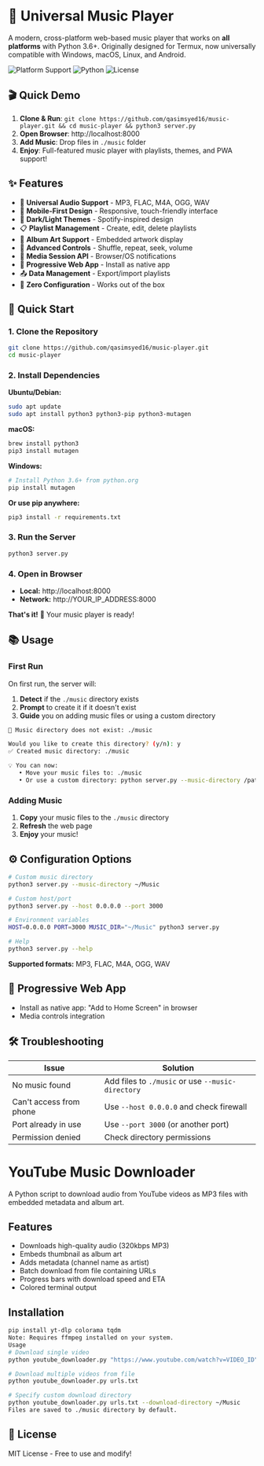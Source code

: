 # 🎵 Universal Music Player

A modern, cross-platform web-based music player that works on **all platforms** with Python 3.6+. Originally designed for Termux, now universally compatible with Windows, macOS, Linux, and Android.

![Platform Support](https://img.shields.io/badge/platform-Windows%20%7C%20macOS%20%7C%20Linux%20%7C%20Android-blue)
![Python](https://img.shields.io/badge/python-3.6%2B-green)
![License](https://img.shields.io/badge/license-MIT-blue)

## 🎬 Quick Demo

1. **Clone & Run**: `git clone https://github.com/qasimsyed16/music-player.git && cd music-player && python3 server.py`
2. **Open Browser**: http://localhost:8000
3. **Add Music**: Drop files in `./music` folder
4. **Enjoy**: Full-featured music player with playlists, themes, and PWA support!

## ✨ Features

- 🎵 **Universal Audio Support** - MP3, FLAC, M4A, OGG, WAV
- 📱 **Mobile-First Design** - Responsive, touch-friendly interface
- 🌙 **Dark/Light Themes** - Spotify-inspired design
- 📋 **Playlist Management** - Create, edit, delete playlists
- 🎨 **Album Art Support** - Embedded artwork display
- 🔀 **Advanced Controls** - Shuffle, repeat, seek, volume
- 📳 **Media Session API** - Browser/OS notifications
- 💾 **Progressive Web App** - Install as native app
- 📤 **Data Management** - Export/import playlists
- 🚀 **Zero Configuration** - Works out of the box

## 🚀 Quick Start

### 1. Clone the Repository
```bash
git clone https://github.com/qasimsyed16/music-player.git
cd music-player
```

### 2. Install Dependencies

**Ubuntu/Debian:**
```bash
sudo apt update
sudo apt install python3 python3-pip python3-mutagen
```

**macOS:**
```bash
brew install python3
pip3 install mutagen
```

**Windows:**
```bash
# Install Python 3.6+ from python.org
pip install mutagen
```

**Or use pip anywhere:**
```bash
pip3 install -r requirements.txt
```

### 3. Run the Server
```bash
python3 server.py
```

### 4. Open in Browser
- **Local:** http://localhost:8000
- **Network:** http://YOUR_IP_ADDRESS:8000

**That's it!** 🎉 Your music player is ready!

## 📚 Usage

### First Run
On first run, the server will:
1. **Detect** if the `./music` directory exists
2. **Prompt** to create it if it doesn't exist
3. **Guide** you on adding music files or using a custom directory

```bash
📁 Music directory does not exist: ./music

Would you like to create this directory? (y/n): y
✅ Created music directory: ./music

💡 You can now:
   • Move your music files to: ./music
   • Or use a custom directory: python server.py --music-directory /path/to/your/music
```

### Adding Music
1. **Copy** your music files to the `./music` directory
2. **Refresh** the web page
3. **Enjoy** your music!

## ⚙️ Configuration Options

```bash
# Custom music directory
python3 server.py --music-directory ~/Music

# Custom host/port  
python3 server.py --host 0.0.0.0 --port 3000

# Environment variables
HOST=0.0.0.0 PORT=3000 MUSIC_DIR="~/Music" python3 server.py

# Help
python3 server.py --help
```

**Supported formats:** MP3, FLAC, M4A, OGG, WAV

## 📱 Progressive Web App

- Install as native app: "Add to Home Screen" in browser
- Media controls integration

## 🛠️ Troubleshooting

| Issue | Solution |
|-------|----------|
| No music found | Add files to `./music` or use `--music-directory` |
| Can't access from phone | Use `--host 0.0.0.0` and check firewall |
| Port already in use | Use `--port 3000` (or another port) |
| Permission denied | Check directory permissions |


# YouTube Music Downloader

A Python script to download audio from YouTube videos as MP3 files with embedded metadata and album art.

## Features

- Downloads high-quality audio (320kbps MP3)
- Embeds thumbnail as album art
- Adds metadata (channel name as artist)
- Batch download from file containing URLs
- Progress bars with download speed and ETA
- Colored terminal output

## Installation
```bash
pip install yt-dlp colorama tqdm
Note: Requires ffmpeg installed on your system.
Usage
# Download single video
python youtube_downloader.py "https://www.youtube.com/watch?v=VIDEO_ID"

# Download multiple videos from file
python youtube_downloader.py urls.txt

# Specify custom download directory
python youtube_downloader.py urls.txt --download-directory ~/Music
Files are saved to ./music directory by default.
```

## 📄 License

MIT License - Free to use and modify!
